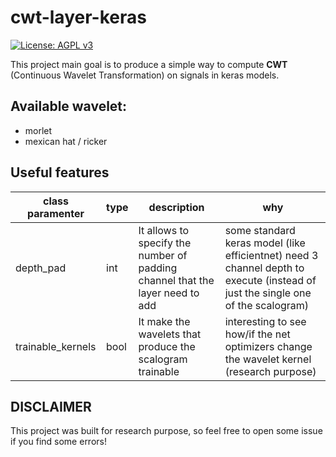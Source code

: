 # cwt-layer-keras

[![License: AGPL v3](https://img.shields.io/badge/License-AGPL%20v3-blue.svg)](https://www.gnu.org/licenses/agpl-3.0)

This project main goal is to produce a simple way to compute **CWT** (Continuous Wavelet Transformation) on signals in keras models.

## Available wavelet:
* morlet
* mexican hat / ricker

## Useful features
class paramenter | type | description | why
--- | --- | --- | ---
depth_pad | int | It allows to specify the number of padding channel that the layer need to add | some standard keras model (like efficientnet) need 3 channel depth to execute (instead of just the single one of the scalogram)
trainable_kernels | bool | It make the wavelets that produce the scalogram trainable | interesting to see how/if the net optimizers change the wavelet kernel (research purpose)

## DISCLAIMER
This project was built for research purpose, so feel free to open some issue if you find some errors!